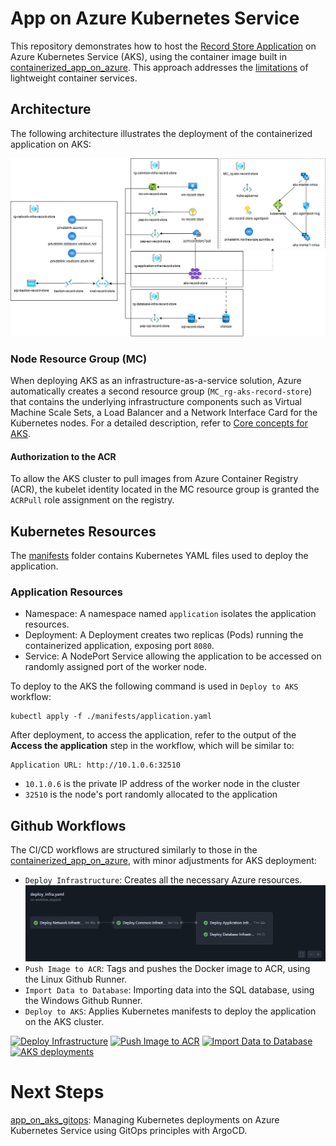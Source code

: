 # App on Azure Kubernetes Service
This repository demonstrates how to host the [Record Store Application](https://github.com/MaryKroustali/record_store_app) on Azure Kubernetes Service (AKS), using the container image built in  [containerized_app_on_azure](https://github.com/MaryKroustali/containerized_app_on_azure/pkgs/container/record-store-app). This approach addresses the [limitations](https://github.com/MaryKroustali/containerized_app_on_azure?tab=readme-ov-file#limitations) of lightweight container services.

## Architecture

The following architecture illustrates the deployment of the containerized application on AKS:

![Architecture](./images/architecture.jpg)

### Node Resource Group (MC)

When deploying AKS as an infrastructure-as-a-service solution, Azure automatically creates a second resource group (`MC_rg-aks-record-store`) that contains the underlying infrastructure components such as Virtual Machine Scale Sets, a Load Balancer and a Network Interface Card for the Kubernetes nodes.
For a detailed description, refer to [Core concepts for AKS](https://learn.microsoft.com/en-us/azure/aks/core-aks-concepts).

#### Authorization to the ACR

To allow the AKS cluster to pull images from Azure Container Registry (ACR), the kubelet identity located in the MC resource group is granted the `ACRPull` role assignment on the registry.

## Kubernetes Resources

The [manifests](./manifests/) folder contains Kubernetes YAML files used to deploy the application.

### Application Resources

- Namespace: A namespace named `application` isolates the application resources.
- Deployment: A Deployment creates two replicas (Pods) running the containerized application, exposing port `8080`.
- Service: A NodePort Service allowing the application to be accessed on randomly assigned port of the worker node.

To deploy to the AKS the following command is used in `Deploy to AKS` workflow:
```
kubectl apply -f ./manifests/application.yaml
```

After deployment, to access the application, refer to the output of the **Access the application** step in the workflow, which will be similar to:

```
Application URL: http://10.1.0.6:32510
```
- `10.1.0.6` is the private IP address of the worker node in the cluster
- `32510` is the node's port randomly allocated to the application

## Github Workflows
The CI/CD workflows are structured similarly to those in the [containerized_app_on_azure](https://github.com/MaryKroustali/containerized_app_on_azure/blob/main/README.md#github-actions), with minor adjustments for AKS deployment:
- `Deploy Infrastructure`: Creates all the necessary Azure resources.
![Deploy Infrastructure Workflow](./images/deploy-infra-workflow.png)
- `Push Image to ACR`: Tags and pushes the Docker image to ACR, using the Linux Github Runner.
- `Import Data to Database`: Importing data into the SQL database, using the Windows Github Runner.
- `Deploy to AKS`: Applies Kubernetes manifests to deploy the application on the AKS cluster.

[![Deploy Infrastructure](https://github.com/MaryKroustali/app_on_azure_kubernetes/actions/workflows/deploy_infra.yaml/badge.svg)](https://github.com/MaryKroustali/app_on_azure_kubernetes/actions/workflows/deploy_infra.yaml)
[![Push Image to ACR](https://github.com/MaryKroustali/app_on_azure_kubernetes/actions/workflows/push_to_registry.yaml/badge.svg)](https://github.com/MaryKroustali/app_on_azure_kubernetes/actions/workflows/push_to_registry.yaml)
[![Import Data to Database](https://github.com/MaryKroustali/app_on_azure_kubernetes/actions/workflows/import_db_data.yaml/badge.svg)](https://github.com/MaryKroustali/app_on_azure_kubernetes/actions/workflows/import_db_data.yaml)
[![AKS deployments](https://github.com/MaryKroustali/app_on_azure_kubernetes/actions/workflows/deploy_to_aks.yaml/badge.svg)](https://github.com/MaryKroustali/app_on_azure_kubernetes/actions/workflows/deploy_to_aks.yaml)

# Next Steps
[app_on_aks_gitops](https://github.com/MaryKroustali/app_on_aks_gitops): Managing Kubernetes deployments on Azure Kubernetes Service using GitOps principles with ArgoCD.
